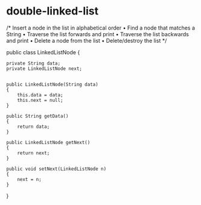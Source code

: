 # double-linked-list
/*  Insert a node in the list in alphabetical order
• Find a node that matches a String
• Traverse the list forwards and print
• Traverse the list backwards and print
• Delete a node from the list
• Delete/destroy the list
*/

public class LinkedListNode
{

    private String data;
    private LinkedListNode next;


    public LinkedListNode(String data)
    {
        this.data = data;
        this.next = null;
    }

    public String getData()
    {
        return data;
    }

    public LinkedListNode getNext()
    {
        return next;
    }

    public void setNext(LinkedListNode n)
    {
        next = n;
    }
}
